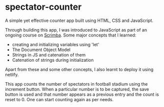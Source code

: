 # spectator-counter
A simple yet effective counter app built using HTML, CSS and JavaScript.

Through building this app, I was introduced to JavaScript as part of an ongoing course on [Scrimba](https://scrimba.com/). Some major concepts that I learned:
- creating and initializing variables using 'let'
- The Document Object Model
- Strings in JS and catenation of them
- Catenation of strings during initialization

Apart from these and some other concepts, I also learnt to deploy it using netlify.

This app counts the number of spectators in football stadium using the increment button. When a particular number is to be captured, the save button is used and that number appears as a previous entry and the count is reset to 0. One can start counting again as per needs.
